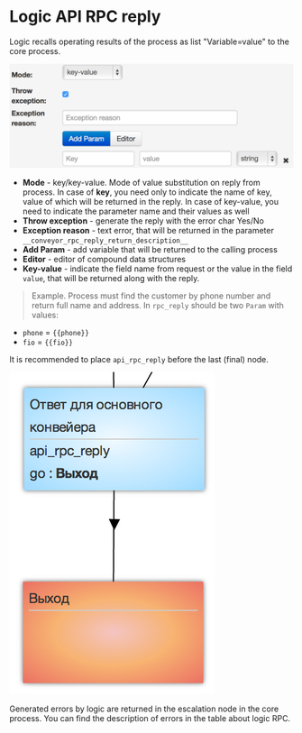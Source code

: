 # Logic API RPC reply

Logic recalls operating results of the process as list "Variable=value" to the core process.

![semafor_api](../../img/create/rpc_reply.png)

*   **Mode** - key/key-value. Mode of value substitution on reply from process.  In case of **key**, you need only to indicate the name of key, value of which will be returned in the reply.  In case of key-value, you need to indicate the parameter name and their values as well
*   **Throw exception** - generate the reply with the error char Yes/No
*   **Exception reason** - text error, that will be returned in the parameter  `__conveyor_rpc_reply_return_description__`
*   **Add Param** - add variable that will be returned to the calling process
*   **Editor** - editor of compound data structures
*   **Key-value** - indicate the field name from request or the value in the field `value`, that will be returned along with the reply.

> Example. Process must find the customer by phone number and return full name and address. In `rpc_reply` should be two `Param` with values:
*   `phone` = `{{phone}}`
*   `fio` = `{{fio}}`

It is recommended to place `api_rpc_reply` before the last (final) node.

![semafor_api](../../img/create/rpc_reply_example.png)

Generated errors by logic are returned in the escalation node in the core process. You can find the description of errors in the table about logic RPC.
